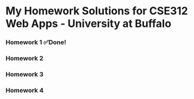 # My Homework Solutions for CSE312 Web Apps - University at Buffalo

### Homework 1 ✅Done!
### Homework 2
### Homework 3
### Homework 4

